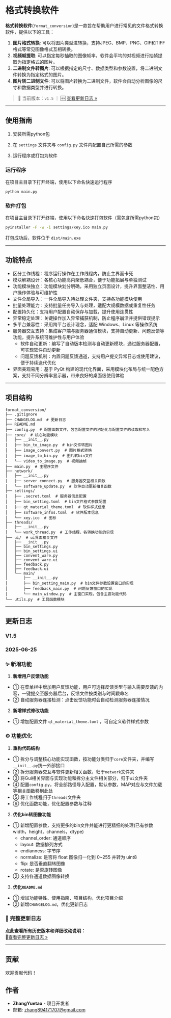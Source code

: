# 格式转换软件

**格式转换软件**(`format_conversion`)是一款旨在帮助用户进行常见的文件格式转换软件，提供以下的工具：

1. **图片格式转换**: 可以将图片类型进转换，支持JPEG、BMP、PNG、GIF和TIFF格式等常见图像格式互相转换。
2. **视频帧提取**: 可以指定每秒抽取的图像帧率，软件会平均的对视频进行抽帧提取为指定格式的图片。
3. **二进制文件转图片**: 可以根据指定的尺寸、数据类型和参数设置，将二进制文件转换为指定格式的图片。
4. **图片转二进制文件**: 可以将图片转换为二进制文件，软件会自动分析图像的尺寸和数据类型并进行转换。

> 📌 当前版本：`v1.5` ｜ 🆕 [查看更新日志 »](#更新日志)

---

## 使用指南

1. 安装所需python包

2. 在 `settings` 文件夹与 `config.py` 文件内配置自己所需的参数

3. 运行程序或打包为软件

### 运行程序

在项目主目录下打开终端，使用以下命名快速运行程序

```bash
python main.py
```

### 软件打包

在项目主目录下打开终端，使用以下命名快速打包软件（需包含所需python包）

```bash
pyinstaller -F -w -i settings/xey.ico main.py
```

打包成功后，软件位于 `dist/main.exe` 

---

## 功能特点

- 区分工作线程：程序运行操作在工作线程内，防止主界面卡死
- 模块解耦设计：各核心功能高内聚低耦合，便于功能拓展与单独测试
- 功能模块独立：功能模块划分明确，采用独立页面设计，提升界面整洁性、用户操作体验与可维护性
- 文件全局导入：一件全局导入待处理文件夹，支持各功能模块使用
- 批量处理能力：支持批量任务导入与处理，适配大规模数据或重复性任务
- 配置持久化：支持用户配置自动保存与加载，提升使用连贯性
- 异常稳定处理：关键操作加入异常捕获机制，防止程序崩溃并提供错误提示
- 多平台兼容性：采用跨平台设计理念，适配 Windows、Linux 等操作系统
- 服务器交互支持：集成客户端与服务器通信模块，支持自动更新、问题反馈等功能，提升系统可维护性与用户体验
  - 软件自动更新：编写了自动版本检测与自动更新模块，通过服务器配置，可实现软件自动更新
  - 问题反馈机制：内置问题反馈通道，支持用户提交异常日志或使用建议，便于持续迭代优化
- 界面美观易用：基于 PyQt 构建的现代化界面，采用模块化布局与统一配色方案，支持不同分辨率显示器，带来良好的桌面级使用体验

---

## 项目结构

```
format_conversion/
├── .gitignore    
├── CHANGELOG.md  # 更新日志  
├── README.md     
├── config.py  # 配置函数文件，包含配置文件的初始化与配置文件的读取和写入
├── core/  # 核心功能模块 
│   ├── __init__.py
│   ├── bin_to_image.py  # bin文件转图片
│   ├── image_convert.py  # 图片格式转换
│   ├── image_to_bin.py  # 图片转bin文件
│   └── video_to_image.py  # 视频抽帧
├── main.py  # 主程序文件
├── network/
│   ├── __init__.py
│   ├── server_connect.py  # 服务器交互相关函数
│   └── software_update.py  # 软件自动更新相关函数
├── settings/
│   ├── .secret.toml  # 服务器信息配置
│   ├── bin_setting.toml  # bin文件格式参数配置
│   ├── qt_material_theme.toml  # 软件样式信息
│   ├── software_infos.toml  # 软件版本信息
│   └── xey.ico  # 图标
├── threads/
│   ├── __init__.py
│   └── work_thread.py  # 工作线程，各转换功能的实现
├── ui/  # ui界面相关文件
│   ├── __init__.py
│   ├── bin_settings.py
│   ├── bin_settings.ui
│   ├── convent_ware.py
│   ├── convent_ware.ui
│   ├── feedback.py
│   ├── feedback.ui
│   └── main/
│       ├── __init__.py
│       ├── bin_setting_main.py  # bin文件参数设置窗口的实现
│       ├── feedback_main.py  # 问题反馈窗口的实现
│       └── main_window.py  # 主窗口实现，包含主要功能代码
└── utils.py  # 工具函数模块
```

---

## 更新日志

### V1.5

### 2025-06-25

### ✨ 新增功能

1. **新增用户反馈功能**
  - ① 在菜单栏中增加用户反馈功能，用户可选择反馈类型与输入需要反馈的内容，一键提交至服务器后台，反馈文件按类别与时间戳命名
  - ② 自动服务器连接检测：点击反馈功能时会自动检测服务器连接情况
2. **新增样式修改功能**
  - ① 增加配置文件 `qt_material_theme.toml` ，可自定义软件样式参数

### ⚙️ 功能优化

1. **重构代码结构**
  - ① 拆分与调整核心功能实现函数，按功能分类归于`core`文件夹，并编写`__init__.py`统一外部接口
  - ② 拆分服务器交互与软件更新相关函数，归于`network`文件夹
  - ③ 将Gui相关界面与实现功能和拆分主文件相关部分，归于`ui`文件夹
  - ④ 配置`config.py`，将全部路径导入配置，默认参数，MAP对应与文件加载等相关函数移到此处
  - ⑤ 将工作线程归于`threads`文件夹
  - ⑥ 优化函数功能，优化配置参数与注释
2. **优化bin转图像功能**
  - ① 新增配置参数，支持更多的bin文件并能进行更精细的处理(已有参数width，height，channels，dtype)
    - channel_order: 通道顺序
    - layout: 数据排列方式
    - endianness: 字节序
    - normalize: 是否将 float 图像归一化到 0~255 并转为 uint8
    - flip: 是否垂直翻转图像
    - rotate: 是否旋转图像
  - ② 支持各通道数据图像转换
3. **优化`README.md`**
  - ① 增加功能特性、使用指南、项目结构，优化项目介绍
  - ② 新增`CHANGELOG.md`，优化更新日志

### 📜 完整更新日志

 **点此查看所有历史版本和详细改动说明：**  
🔗[查看完整更新日志 »](CHANGELOG.md)

---

## 贡献

欢迎贡献代码！

## 作者

- **ZhangYuetao** - 项目开发者
- 邮箱: zhang894171707@gmail.com
